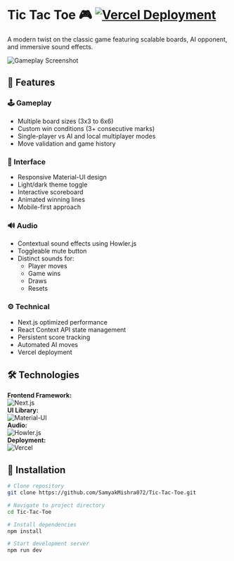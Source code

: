 # Tic Tac Toe 🎮 [![Vercel Deployment](https://img.shields.io/badge/deployed%20on-vercel-black?style=flat&logo=vercel)](https://tictactoe-seven-sandy.vercel.app/)

A modern twist on the classic game featuring scalable boards, AI opponent, and immersive sound effects.

![Gameplay Screenshot](/public/Demo.png)

## 🌟 Features

### 🕹️ Gameplay
- Multiple board sizes (3x3 to 6x6)
- Custom win conditions (3+ consecutive marks)
- Single-player vs AI and local multiplayer modes
- Move validation and game history

### 🎨 Interface
- Responsive Material-UI design
- Light/dark theme toggle
- Interactive scoreboard
- Animated winning lines
- Mobile-first approach

### 🔊 Audio
- Contextual sound effects using Howler.js
- Toggleable mute button
- Distinct sounds for:
  - Player moves
  - Game wins
  - Draws
  - Resets

### ⚙️ Technical
- Next.js optimized performance
- React Context API state management
- Persistent score tracking
- Automated AI moves
- Vercel deployment

## 🛠️ Technologies

**Frontend Framework:**  
![Next.js](https://img.shields.io/badge/-Next.js-000000?style=flat&logo=next.js)  
**UI Library:**  
![Material-UI](https://img.shields.io/badge/-Material--UI-0081CB?style=flat&logo=mui)  
**Audio:**  
![Howler.js](https://img.shields.io/badge/-Howler.js-FF3300?style=flat)  
**Deployment:**  
![Vercel](https://img.shields.io/badge/-Vercel-000000?style=flat&logo=vercel)

## 🚀 Installation

```bash
# Clone repository
git clone https://github.com/SamyakMishra072/Tic-Tac-Toe.git

# Navigate to project directory
cd Tic-Tac-Toe

# Install dependencies
npm install

# Start development server
npm run dev